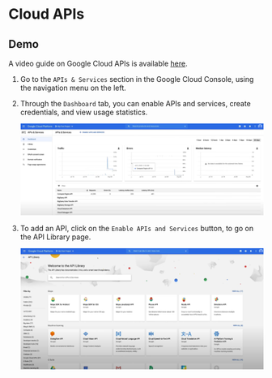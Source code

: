 # Cloud APIs

## Demo

A video guide on Google Cloud APIs is available [here](https://youtu.be/jpno8FSqpc8?si=DWSVcAemJrRcWJCa&t=10820).

1. Go to the `APIs & Services` section in the Google Cloud Console, using the navigation menu on the left.

2. Through the `Dashboard` tab, you can enable APIs and services, create credentials, and view usage statistics. 

    ![APIs & Services](images/06_Cloud_APIs_01.png)

3. To add an API, click on the `Enable APIs and Services` button, to go on the API Library page.

    ![API Library](images/06_Cloud_APIs_02.png)